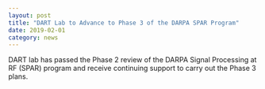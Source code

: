 ```yaml
---
layout: post
title: "DART Lab to Advance to Phase 3 of the DARPA SPAR Program"
date: 2019-02-01
category: news
---
```

DART lab has passed the Phase 2 review of the DARPA Signal Processing at RF (SPAR) program and receive continuing support to carry out the Phase 3 plans.
